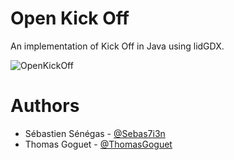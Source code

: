 # Open Kick Off
An implementation of Kick Off in Java using lidGDX.

![OpenKickOff](http://i.imgur.com/nbDQ3HG.gif)

# Authors
- Sébastien Sénégas - [@Sebas7i3n](https://twitter.com/Sebas7i3n)
- Thomas Goguet - [@ThomasGoguet](https://twitter.com/ThomasGoguet)
